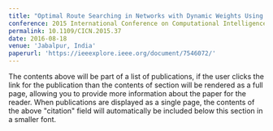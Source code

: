 ```yaml
---
title: "Optimal Route Searching in Networks with Dynamic Weights Using Flow Algorithms"
conference: 2015 International Conference on Computational Intelligence and Communication Networks (CICN)
permalink: 10.1109/CICN.2015.37
date: 2016-08-18
venue: 'Jabalpur, India'
paperurl: 'https://ieeexplore.ieee.org/document/7546072/'
---
```


The contents above will be part of a list of publications, if the user clicks the link for the publication than the contents of section will be rendered as a full page, allowing you to provide more information about the paper for the reader. When publications are displayed as a single page, the contents of the above "citation" field will automatically be included below this section in a smaller font.
